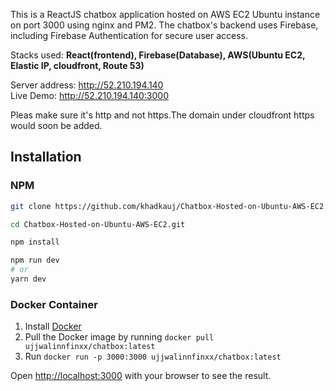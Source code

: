 
This is a ReactJS chatbox application hosted on AWS EC2 Ubuntu instance on port 3000 using nginx and PM2. The chatbox's backend uses Firebase, including Firebase Authentication for secure user access.

Stacks used: <b> React(frontend), Firebase(Database), AWS(Ubuntu EC2, Elastic IP, cloudfront, Route 53) </b>

Server address: http://52.210.194.140 </br>
Live Demo: http://52.210.194.140:3000

Pleas make sure it's http and not https.The domain under cloudfront https would soon be added.

## Installation

### NPM

```bash
git clone https://github.com/khadkauj/Chatbox-Hosted-on-Ubuntu-AWS-EC2.git

cd Chatbox-Hosted-on-Ubuntu-AWS-EC2.git

npm install 

npm run dev
# or
yarn dev
```

### Docker Container

1. Install [Docker](https://www.docker.com)
2. Pull the Docker image by running 
  `docker pull ujjwalinnfinxx/chatbox:latest`
3. Run 
  `docker run -p 3000:3000 ujjwalinnfinxx/chatbox:latest`


Open [http://localhost:3000](http://localhost:3000) with your browser to see the result.

